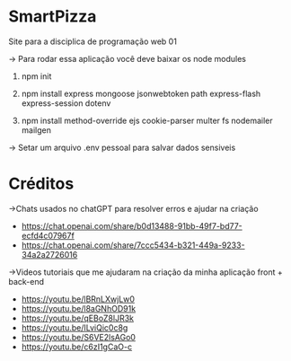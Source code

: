 # SmartPizza
Site para a disciplica de programação web 01

-> Para rodar essa aplicação você deve baixar os node modules
1. npm init

2. npm install express mongoose jsonwebtoken path express-flash express-session dotenv
3. npm install method-override ejs cookie-parser multer fs nodemailer mailgen

-> Setar um arquivo .env pessoal para salvar dados sensiveis  

# Créditos 
 
 ->Chats usados no chatGPT para resolver erros e ajudar na criação                     
                                                                                      
  * https://chat.openai.com/share/b0d13488-91bb-49f7-bd77-ecfd4c07967f                 
  * https://chat.openai.com/share/7ccc5434-b321-449a-9233-34a2a2726016                   
                                                                                  
 ->Videos tutoriais que me ajudaram na criação da minha aplicação front + back-end    
                                                                                  
  * https://youtu.be/lBRnLXwjLw0                                                         
  * https://youtu.be/l8aGNhOD91k                                               
  * https://youtu.be/qEBoZ8lJR3k                                                  
  * https://youtu.be/ILviQic0c8g                                                      
  * https://youtu.be/S6VE2lsAGo0                                                        
  * https://youtu.be/c6zI1gCaO-c 


